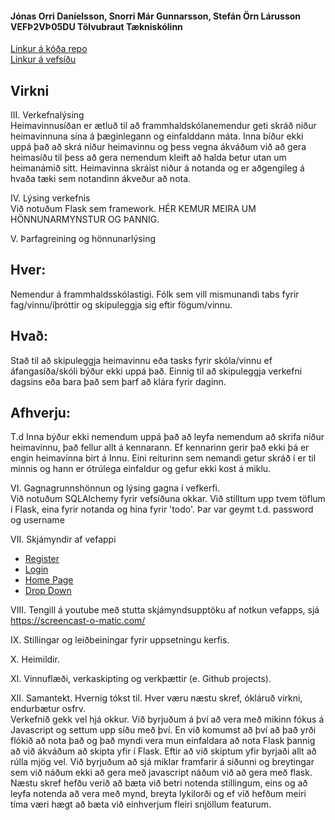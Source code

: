 #### Jónas Orri Daníelsson, Snorri Már Gunnarsson, Stefán Örn Lárusson     VEFÞ2VÞ05DU     Tölvubraut      Tækniskólinn <br>
[Linkur á kóða repo](https://github.com/Heimavinna/kodi) <br>
[Linkur á vefsíðu](https://heimavinna.pythonanywhere.com/) <br>

## Virkni <br>

III. Verkefnalýsing <br> Heimavinnusíðan er ætluð til að frammhaldskólanemendur geti skráð niður heimavinnuna sína á þæginlegann og einfalddann máta. Inna bíður ekki uppá það að skrá niður heimavinnu og þess vegna ákváðum við að gera heimasíðu til þess að gera nemendum kleift að halda betur utan um heimanámið sitt. Heimavinna skráist niður á notanda og er aðgengileg á hvaða tæki sem notandinn ákveður að nota. <br>

IV. Lýsing verkefnis<br> Við notuðum Flask sem framework. HÉR KEMUR MEIRA UM HÖNNUNARMYNSTUR OG ÞANNIG. <br>

V. Þarfagreining og hönnunarlýsing <br>
## Hver:
Nemendur á frammhaldsskólastigi.
Fólk sem vill mismunandi tabs fyrir fag/vinnu/íþróttir og skipuleggja sig eftir fögum/vinnu.





## Hvað:
Stað til að skipuleggja heimavinnu eða tasks fyrir skóla/vinnu ef áfangasíða/skóli býður ekki uppá það.
Einnig til að skipuleggja verkefni dagsins eða bara það sem þarf að klára fyrir daginn.



## Afhverju:
T.d Inna býður ekki nemendum uppá það að leyfa nemendum að skrifa niður heimavinnu, það fellur allt á kennarann. Ef kennarinn gerir það ekki þá er engin heimavinna birt á Innu. Eini reiturinn sem nemandi getur skráð í er til minnis og hann er ótrúlega einfaldur og gefur ekki kost á miklu.

VI. Gagnagrunnshönnun og lýsing gagna í vefkerfi. <br>
Við notuðum SQLAlchemy fyrir vefsíðuna okkar. 
Við stilltum upp tvem töflum í Flask, eina fyrir notanda og hina fyrir 'todo'. Þar var geymt t.d. password og username

VII. Skjámyndir af vefappi <br>
* [Register](https://github.com/Heimavinna/Heimavinna/blob/main/HomePageMyndir/Register.png)
* [Login](https://github.com/Heimavinna/Heimavinna/blob/main/HomePageMyndir/Login.png)
* [Home Page](https://github.com/Heimavinna/Heimavinna/blob/main/HomePageMyndir/HomePage.png)
* [Drop Down](https://github.com/Heimavinna/Heimavinna/blob/main/HomePageMyndir/DropDown.png)

VIII. Tengill á youtube með stutta skjámyndsupptöku af notkun vefapps, sjá https://screencast-o-matic.com/ <br>

IX. Stillingar og leiðbeiningar fyrir uppsetningu kerfis. <br>


X. Heimildir. <br>


XI. Vinnuflæði, verkaskipting og verkþættir (e. Github projects). <br>


XII. Samantekt. Hvernig tókst til. Hver væru næstu skref, ókláruð virkni, endurbætur osfrv. <br>
Verkefnið gekk vel hjá okkur. Við byrjuðum á því að vera með mikinn fókus á Javascript og settum upp síðu með því. En við komumst að því að það yrði flókið að nota það og það myndi vera mun einfaldara að nota Flask þannig að við ákváðum að skipta yfir í Flask. Eftir að við skiptum yfir byrjaði allt að rúlla mjög vel. Við byrjuðum að sjá miklar framfarir á síðunni og breytingar sem við náðum ekki að gera með javascript náðum við að gera með flask. Næstu skref hefðu verið að bæta við betri notenda stillingum, eins og að leyfa notenda að vera með mynd, breyta lykilorði og ef við hefðum meiri tíma væri hægt að bæta við einhverjum fleiri snjöllum featurum.
